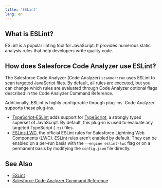 ```yaml
---
title: 'ESLint'
lang: en
---
```

## What is ESLint?
ESLint is a popular linting tool for JavaScript. It provides numerous static analysis rules that help developers write quality code.

## How does Salesforce Code Analyzer use ESLint?
The Salesforce Code Analyzer (Code Analyzer) ```scanner:run``` uses ESLint to scan targeted JavaScript files. By default, all rules are executed, but you can change which rules are evaluated through Code Analyzer optional flags described in the Code Analyzer Command Reference.

Additionally, ESLint is highly configurable through plug-ins. Code Analyzer supports these plug-ins.

- [TypeScript-ESLint](https://github.com/typescript-eslint/typescript-eslint) adds support for [TypeScript](https://typescriptlang.org), a strongly typed superset of JavaScript. By default, this plug-in is used to evaluate any targeted TypeScript (```.ts```) files.
- [ESLint-LWC](https://github.com/salesforce/eslint-plugin-lwc), the official ESLint rules for Salesforce Lightning Web Components (LWC). ESLint rules aren’t enabled by default. They can be enabled on a per-run basis with the ```--engine eslint-lwc``` flag or on a permanent basis by modifying the ```config.json``` file directly.

## See Also

- [ESLint](https://eslint.org/)
- [Salesforce Code Analyzer Command Reference](./en/v3.x/scanner-commands/run/#options)
